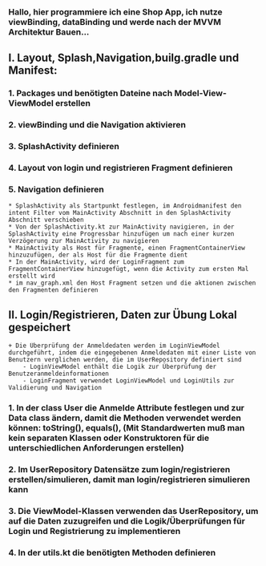 ### Hallo, hier programmiere ich eine Shop App, ich nutze viewBinding, dataBinding und werde nach der MVVM Architektur Bauen...

## I. Layout, Splash,Navigation,builg.gradle und Manifest:
### 1. Packages und benötigten Dateine nach Model-View-ViewModel erstellen
### 2. viewBinding und die Navigation aktivieren
### 3. SplashActivity definieren 
### 4. Layout von login und registrieren Fragment definieren
### 5. Navigation definieren
    * SplashActivity als Startpunkt festlegen, im Androidmanifest den intent Filter vom MainActivity Abschnitt in den SplashActivity Abschnitt verschieben
    * Von der SplashActivity.kt zur MainActivity navigieren, in der SplashActivity eine Progressbar hinzufügen um nach einer kurzen Verzögerung zur MainActivity zu navigieren
    * MainActivity als Host für Fragmente, einen FragmentContainerView hinzuzufügen, der als Host für die Fragmente dient
    * In der MainActivity, wird der LoginFragment zum FragmentContainerView hinzugefügt, wenn die Activity zum ersten Mal erstellt wird
    * im nav_graph.xml den Host Fragment setzen und die aktionen zwischen den Fragmenten definieren


## II. Login/Registrieren, Daten zur Übung Lokal gespeichert
    + Die Überprüfung der Anmeldedaten werden im LoginViewModel durchgeführt, indem die eingegebenen Anmeldedaten mit einer Liste von Benutzern verglichen werden, die im UserRepository definiert sind
        - LoginViewModel enthält die Logik zur Überprüfung der Benutzeranmeldeinformationen
        - LoginFragment verwendet LoginViewModel und LoginUtils zur Validierung und Navigation

### 1. In der class User die Anmelde Attribute festlegen und zur Data class ändern, damit die Methoden verwendet werden können:  toString(), equals(), (Mit Standardwerten muß man kein separaten Klassen oder Konstruktoren für die unterschiedlichen Anforderungen erstellen) 
### 2. Im UserRepository Datensätze zum login/registrieren erstellen/simulieren, damit man login/registrieren simulieren kann
### 3. Die ViewModel-Klassen verwenden das UserRepository, um auf die Daten zuzugreifen und die Logik/Überprüfungen für Login und Registrierung zu implementieren
### 4. In der utils.kt die benötigten Methoden definieren
